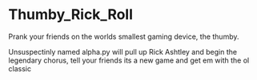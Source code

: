 # Thumby_Rick_Roll
Prank your friends on the worlds smallest gaming device, the thumby.

Unsuspectinly named alpha.py will pull up Rick Ashtley and begin the legendary chorus, tell your friends its a new game and get em with the ol classic
